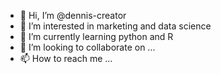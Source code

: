 - 👋 Hi, I’m @dennis-creator
- 👀 I’m interested in marketing and data science
- 🌱 I’m currently learning python and R
- 💞️ I’m looking to collaborate on ...
- 📫 How to reach me ...

<!---
dennis-creator/dennis-creator is a ✨ special ✨ repository because its `README.md` (this file) appears on your GitHub profile.
You can click the Preview link to take a look at your changes.
--->
